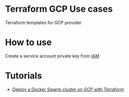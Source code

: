 # Terraform GCP Use cases

Terraform templates for GCP provider

# How to use

Create a service account private key from [IAM](https://medium.com/r/?url=https%3A%2F%2Fconsole.cloud.google.com%2Fapis%2Fcredentials%2Fserviceaccountkey)

# Tutorials

* [Deploy a Docker Swarm cluster on GCP with Terraform](https://medium.com/@mlabouardy/dc1c40bb062e)
